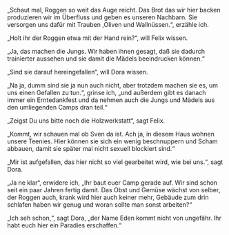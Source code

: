 „Schaut mal, Roggen so weit das Auge reicht. Das Brot das wir hier backen produzieren wir im Überfluss und geben es unseren Nachbarn. Sie versorgen uns dafür mit Trauben ,Oliven und Wallnüssen.“, erzähle ich.  
  
„Holt ihr der Roggen etwa mit der Hand rein?“, will Felix wissen.  
  
„Ja, das machen die Jungs. Wir haben ihnen gesagt, daß sie dadurch trainierter aussehen und sie damit die Mädels beeindrucken können.“  
  
„Sind sie darauf hereingefallen“, will Dora wissen.  
  
„Na ja, dumm sind sie ja nun auch nicht, aber trotzdem machen sie es, um uns einen Gefallen zu tun.“, grinse ich, „und außerdem gibt es danach immer ein Erntedankfest und da nehmen auch die Jungs und Mädels aus den umliegenden Camps dran teil.“  
  
„Zeigst Du uns bitte noch die Holzwerkstatt“, sagt Felix.  
  
„Kommt, wir schauen mal ob Sven da ist. Ach ja, in diesem Haus wohnen unsere Teenies. Hier können sie sich ein wenig beschnuppern und Scham abbauen, damit sie später mal nicht sexuell blockiert sind.“  
  
„Mir ist aufgefallen, das hier nicht so viel gearbeitet wird, wie bei uns.“, sagt Dora.  
  
„Ja ne klar“, erwidere ich, „Ihr baut euer Camp gerade auf. Wir sind schon seit ein paar Jahren fertig damit. Das Obst und Gemüse wächst von selber, der Roggen auch, krank wird hier auch keiner mehr, Gebäude zum drin schlafen haben wir genug und woran sollte man sonst arbeiten?“  
  
„Ich seh schon,“, sagt Dora, „der Name Eden kommt nicht von ungefähr. Ihr habt euch hier ein Paradies erschaffen.“

